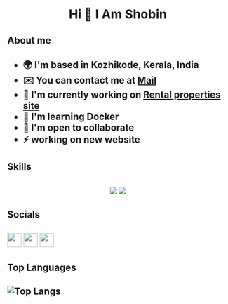 <h1 align="center"> Hi 👋 I Am Shobin </h1>

<h2> About me <h2>

* 🌍  I'm based in Kozhikode, Kerala, India
* ✉️  You can contact me at [Mail](mailto:shobinshaju@gmail.com)
* 🚀  I'm currently working on [Rental properties site](https://github.com/Shobi172/SmartSpace)
* 🧠  I'm learning Docker
* 🤝  I'm open to collaborate
* ⚡  working on new website

<h2> Skills<h2>

<div align="center">
    <img src="https://skillicons.dev/icons?i=react,bootstrap,mui,html,css,vscode,github,figma,tailwind,git,r" />
    <img src="https://skillicons.dev/icons?i=nodejs,python,javascript,typescript,express,firebase,mongodb,c,java,nextjs,mysql,flask" /><br>
</div> 


<h2> Socials<h2>

<p align="left"> <a href="http://www.instagram.com/shob_in_" target="_blank" rel="noreferrer"><img src="https://raw.githubusercontent.com/danielcranney/readme-generator/main/public/icons/socials/instagram.svg" width="32" height="32" /></a> <a href="https://www.twitter.com" target="_blank" rel="noreferrer"><img src="https://raw.githubusercontent.com/danielcranney/readme-generator/main/public/icons/socials/twitter.svg" width="32" height="32" /></a>  <a href="https://www.linkedin.com/in/shobin-shaju/" target="_blank" rel="noreferrer"><img src="https://raw.githubusercontent.com/danielcranney/readme-generator/main/public/icons/socials/linkedin.svg" width="32" height="32" /></a>
</p>

<h2> Top Languages<h2>

![Top Langs](https://github-readme-stats.vercel.app/api/top-langs/?username=Shobi172&langs_count=10&layout=compact&hide=html&hide_border=true&hide_title=true&card_width=445&text_color=FFFFFF&bg_color=0D1117)

